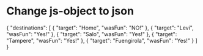 # Change js-object to json


{
    "destinations": [
        {
            "target": "Home",
            "wasFun": "NO!"
        },
        {
            "target": "Levi",
            "wasFun": "Yes!"
        },
        {
            "target": "Salo",
            "wasFun": "Yes!"
        },
        {
            "target": "Tampere",
            "wasFun": "Yes!"
        },
        {
            "target": "Fuengirola",
            "wasFun": "Yes!"
        }
    ]
}